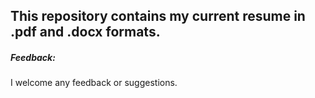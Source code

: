 ## This repository contains my current resume in .pdf and .docx formats. 

##### Feedback:
I welcome any feedback or suggestions.
